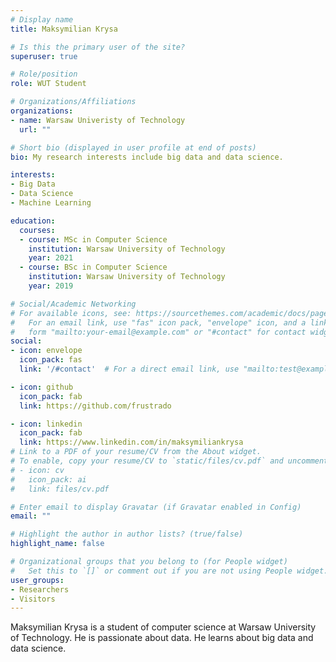 ```yaml
---
# Display name
title: Maksymilian Krysa

# Is this the primary user of the site?
superuser: true

# Role/position
role: WUT Student

# Organizations/Affiliations
organizations:
- name: Warsaw Univeristy of Technology
  url: ""

# Short bio (displayed in user profile at end of posts)
bio: My research interests include big data and data science.

interests:
- Big Data
- Data Science
- Machine Learning

education:
  courses:
  - course: MSc in Computer Science
    institution: Warsaw University of Technology
    year: 2021
  - course: BSc in Computer Science
    institution: Warsaw University of Technology
    year: 2019

# Social/Academic Networking
# For available icons, see: https://sourcethemes.com/academic/docs/page-builder/#icons
#   For an email link, use "fas" icon pack, "envelope" icon, and a link in the
#   form "mailto:your-email@example.com" or "#contact" for contact widget.
social:
- icon: envelope
  icon_pack: fas
  link: '/#contact'  # For a direct email link, use "mailto:test@example.org".

- icon: github
  icon_pack: fab
  link: https://github.com/frustrado

- icon: linkedin
  icon_pack: fab
  link: https://www.linkedin.com/in/maksymiliankrysa
# Link to a PDF of your resume/CV from the About widget.
# To enable, copy your resume/CV to `static/files/cv.pdf` and uncomment the lines below.
# - icon: cv
#   icon_pack: ai
#   link: files/cv.pdf

# Enter email to display Gravatar (if Gravatar enabled in Config)
email: ""

# Highlight the author in author lists? (true/false)
highlight_name: false

# Organizational groups that you belong to (for People widget)
#   Set this to `[]` or comment out if you are not using People widget.
user_groups:
- Researchers
- Visitors
---
```


Maksymilian Krysa is a student of computer science at Warsaw University of Technology. He is passionate about data. He learns about big data and data science.
